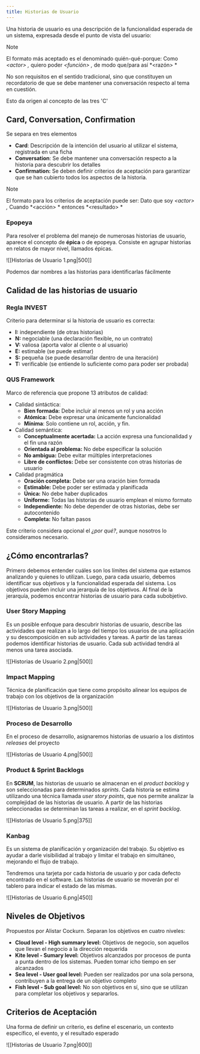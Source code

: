 ```yaml
---
title: Historias de Usuario
---
```


Una historia de usuario es una descripción de la funcionalidad esperada de un sistema, expresada desde el punto de vista del usuario:

> [!note]
> El formato más aceptado es el denominado quién-qué-porque: Como *\<actor> ,* quiero poder *\<función> ,* de modo que/para así *\<razón> *

No son requisitos en el sentido tradicional, sino que constituyen un recordatorio de que se debe mantener una conversación respecto al tema en cuestión.

Esto da origen al concepto de las tres 'C'

## Card, Conversation, Confirmation

Se separa en tres elementos

- **Card**: Descripción de la intención del usuario al utilizar el sistema, registrada en una ficha
- **Conversation**: Se debe mantener una conversación respecto a la historia para descubrir los detalles
- **Confirmation:** Se deben definir criterios de aceptación para garantizar que se han cubierto todos los aspectos de la historia.

> [!note]
> El formato para los criterios de aceptación puede ser: Dato que soy *\<actor> ,* Cuando *\<acción> * entonces *\<resultado> *

### Epopeya

Para resolver el problema del manejo de numerosas historias de usuario, aparece el concepto de **épica** o de epopeya. Consiste en agrupar historias en relatos de mayor nivel, llamados épicas.

![[Historias de Usuario 1.png|500]]

Podemos dar nombres a las historias para identificarlas fácilmente

## Calidad de las historias de usuario

### Regla INVEST

Criterio para determinar si la historia de usuario es correcta:

- **I:** independiente (de otras historias)
- **N:** negociable (una declaración flexible, no un contrato)
- **V:** valiosa (aporta valor al cliente o al usuario)
- **E:** estimable (se puede estimar)
- **S:** pequeña (se puede desarrollar dentro de una iteración)
- **T:** verificable (se entiende lo suficiente como para poder ser probada)

### QUS Framework

Marco de referencia que propone 13 atributos de calidad:

- Calidad sintáctica:
	- **Bien formada:** Debe incluir al menos un rol y una acción
	- **Atómica:** Debe expresar una únicamente funcionalidad
	- **Mínima**: Solo contiene un rol, acción, y fin.
- Calidad semántica:
	- **Conceptualmente acertada:** La acción expresa una funcionalidad y el fin una razón
	- **Orientada al problema:** No debe especificar la solución
	- **No ambigua:** Debe evitar múltiples interpretaciones
	- **Libre de conflictos:** Debe ser consistente con otras historias de usuario
- Calidad pragmática
	- **Oración completa:** Debe ser una oración bien formada
	- **Estimable:** Debe poder ser estimada y planificada
	- **Única:** No debe haber duplicados
	- **Uniforme:** Todas las historias de usuario emplean el mismo formato
	- **Independiente:** No debe depender de otras historias, debe ser autocontenido
	- **Completa:** No faltan pasos

Este criterio considera opcional el *¿por qué?*, aunque nosotros lo consideramos necesario.

## ¿Cómo encontrarlas?

Primero debemos entender cuáles son los límites del sistema que estamos analizando y quienes lo utilizan. Luego, para cada usuario, debemos identificar sus objetivos y la funcionalidad esperada del sistema. Los objetivos pueden incluir una jerarquía de los objetivos. Al final de la jerarquía, podemos encontrar historias de usuario para cada subobjetivo.

### User Story Mapping

Es un posible enfoque para descubrir historias de usuario, describe las actividades que realizan a lo largo del tiempo los usuarios de una aplicación y su descomposición en sub actividades y tareas. A partir de las tareas podemos identificar historias de usuario. Cada sub actividad tendrá al menos una tarea asociada.

![[Historias de Usuario 2.png|500]]

### Impact Mapping

Técnica de planificación que tiene como propósito alinear los equipos de trabajo con los objetivos de la organización

![[Historias de Usuario 3.png|500]]

### Proceso de Desarrollo

En el proceso de desarrollo, asignaremos historias de usuario a los distintos *releases* del proyecto

![[Historias de Usuario 4.png|500]]

### Product & Sprint Backlogs

En **SCRUM**, las historias de usuario se almacenan en el *product backlog* y son seleccionadas para determinados *sprints*. Cada historia se estima utilizando una técnica llamada *user story points*, que nos permite analizar la complejidad de las historias de usuario. A partir de las historias seleccionadas se determinan las tareas a realizar, en el *sprint backlog*.

![[Historias de Usuario 5.png|375]]

### Kanbag

Es un sistema de planificación y organización del trabajo. Su objetivo es ayudar a darle visibilidad al trabajo y limitar el trabajo en simultáneo, mejorando el flujo de trabajo.

Tendremos una tarjeta por cada historia de usuario y por cada defecto encontrado en el software. Las historias de usuario se moverán por el tablero para indicar el estado de las mismas.

![[Historias de Usuario 6.png|450]]

## Niveles de Objetivos

Propuestos por Alistar Cockurn. Separan los objetivos en cuatro niveles:

- **Cloud level - High summary level:** Objetivos de negocio, son aquellos que llevan el negocio a la dirección requerida
- **Kite level - Sumary level:** Objetivos alcanzados por procesos de punta a punta dentro de los sistemas. Pueden tomar icho tiempo en ser alcanzados
- **Sea level - User goal level:** Pueden ser realizados por una sola persona, contribuyen a la entrega de un objetivo completo
- **Fish level - Sub goal level:** No son objetivos en sí, sino que se utilizan para completar los objetivos y separarlos.

## Criterios de Aceptación

Una forma de definir un criterio, es define el escenario, un contexto específico, el evento, y el resultado esperado

![[Historias de Usuario 7.png|600]]
